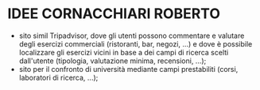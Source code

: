 # IDEE CORNACCHIARI ROBERTO

- sito simil Tripadvisor, dove gli utenti possono commentare e valutare degli esercizi commerciali (ristoranti, bar, negozi, ...) e dove è possibile localizzare gli esercizi vicini in base a dei campi di ricerca scelti dall'utente (tipologia, valutazione minima, recensioni, ...);
- sito per il confronto di università mediante campi prestabiliti (corsi, laboratori di ricerca, ...);
